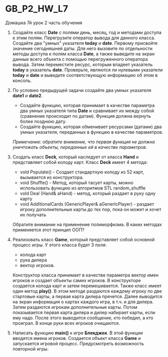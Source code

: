 # GB_P2_HW_L7
Домашка 7й урок 2 часть обучения

1. Создайте класс <b>Date</b> с полями день, месяц, год и методами доступа к этим полям.
Перегрузите оператор вывода для данного класса. Создайте два "умных" указателя <b>today</b> и <b>date</b>. Первому присвойте значение сегодняшней даты. Для него вызовите по отдельности методы доступа к полям класса <b>Date</b>, а также выведите на экран данные всего объекта с помощью перегруженного оператора вывода.
Затем переместите ресурс, которым владеет указатель <b>today</b> в указатель <b>date</b>. Проверьте, являются ли нулевыми указатели <b>today</b> и <b>date</b> и выведите соответствующую информацию об этом в консоль.

2. По условию предыдущей задачи создайте два умных указателя <b>date1</b> и <b>date2</b>.

    - Создайте функцию, которая принимает в качестве параметра два умных указателя типа <b>Date</b> и сравнивает их между собой (сравнение происходит по датам).
    Функция должна вернуть более позднюю дату.
    - Создайте функцию, которая обменивает ресурсами (датами) два умных указателя, переданных в функцию в качестве параметров.

    <i>Примечание: обратите внимание, что первая функция не должна уничтожать объекты, переданные ей в качестве параметров.</i>

3. Создать класс <b>Deck</b>, который наследует от класса <b>Hand</b> и представляет собой колоду карт.
Класс <b>Deck</b> имеет 4 метода:

    - vold Populate() - Создает стандартную колоду из 52 карт, вызывается из конструктора.
    - void Shuffle() - Метод, который тасует карты, можно использовать функцию из алгоритмов STL random_shuffle
    - vold Deal (Hand& aHand) - метод, который раздает в руку одну карту
    - void AddltionalCards (GenericPlayer& aGenerlcPlayer) - раздает игроку
    дополнительные карты до тех пор, пока он может и хочет их получать
    
    Обратите внимание на применение полиморфизма. В каких методах применяется этот
принцип ООП?

4. Реализовать класс <b>Game</b>, который представляет собой основной процесс игры. У этого
класса будет 3 поля:

    - колода карт
    - рука дилера
    - вектор игроков.

    Конструктор класса принимает в качестве параметра вектор имен игроков и создает объекты
самих игроков. В конструкторе создается колода карт и затем перемешивается.
Также класс имеет один метод <b>play()</b>. В этом методе раздаются каждому игроку по две
стартовые карты, а первая карта дилера прячется. Далее выводится на экран информация о
картах каждого игра, в т.ч. и для дилера. Затем раздаются игрокам дополнительные карты.
Потом показывается первая карта дилера и дилер набирает карты, если ему надо. После
этого выводится сообщение, кто победил, а кто проиграл. В конце руки всех игроков
очищаются.

5. Написать функцию <b>main()</b> к игре <b>Блекджек</b>. В этой функции вводятся имена игроков.
Создается объект класса <b>Game</b> и запускается игровой процесс. Предусмотреть возможность
повторной игры.
